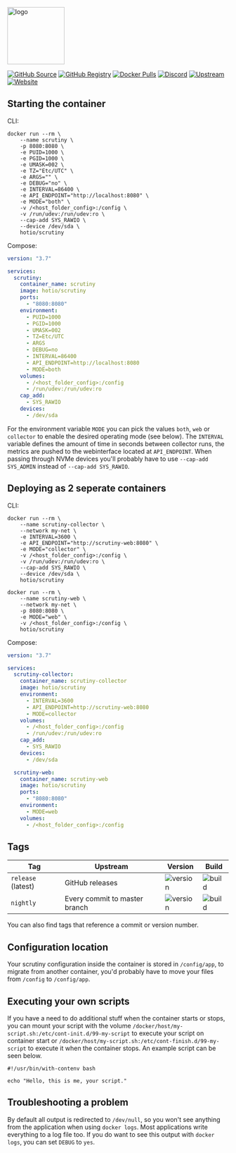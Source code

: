 [<img src="https://hotio.dev/img/scrutiny.png" alt="logo" height="130" width="130">](https://hotio.dev/img/scrutiny.png)

[![GitHub Source](https://img.shields.io/badge/github-source-ffb64c?style=flat-square&logo=github&logoColor=white&labelColor=757575)](https://github.com/hotio/scrutiny)
[![GitHub Registry](https://img.shields.io/badge/github-registry-ffb64c?style=flat-square&logo=github&logoColor=white&labelColor=757575)](https://github.com/orgs/hotio/packages/container/package/scrutiny)
[![Docker Pulls](https://img.shields.io/docker/pulls/hotio/scrutiny?color=ffb64c&style=flat-square&label=pulls&logo=docker&logoColor=white&labelColor=757575)](https://hub.docker.com/r/hotio/scrutiny)
[![Discord](https://img.shields.io/discord/610068305893523457?style=flat-square&color=ffb64c&label=discord&logo=discord&logoColor=white&labelColor=757575)](https://hotio.dev/discord)
[![Upstream](https://img.shields.io/badge/upstream-project-ffb64c?style=flat-square&labelColor=757575)](https://github.com/analogj/scrutiny)
[![Website](https://img.shields.io/badge/website-hotio.dev-ffb64c?style=flat-square&labelColor=757575)](https://hotio.dev/containers/scrutiny)

## Starting the container

CLI:

```shell
docker run --rm \
    --name scrutiny \
    -p 8080:8080 \
    -e PUID=1000 \
    -e PGID=1000 \
    -e UMASK=002 \
    -e TZ="Etc/UTC" \
    -e ARGS="" \
    -e DEBUG="no" \
    -e INTERVAL=86400 \
    -e API_ENDPOINT="http://localhost:8080" \
    -e MODE="both" \
    -v /<host_folder_config>:/config \
    -v /run/udev:/run/udev:ro \
    --cap-add SYS_RAWIO \
    --device /dev/sda \
    hotio/scrutiny
```

Compose:

```yaml
version: "3.7"

services:
  scrutiny:
    container_name: scrutiny
    image: hotio/scrutiny
    ports:
      - "8080:8080"
    environment:
      - PUID=1000
      - PGID=1000
      - UMASK=002
      - TZ=Etc/UTC
      - ARGS
      - DEBUG=no
      - INTERVAL=86400
      - API_ENDPOINT=http://localhost:8080
      - MODE=both
    volumes:
      - /<host_folder_config>:/config
      - /run/udev:/run/udev:ro
    cap_add:
      - SYS_RAWIO
    devices:
      - /dev/sda
```

For the environment variable `MODE` you can pick the values `both`, `web` or `collector` to enable the desired operating mode (see below). The `INTERVAL` variable defines the amount of time in seconds between collector runs, the metrics are pushed to the webinterface located at `API_ENDPOINT`. When passing through NVMe devices you'll probably have to use `--cap-add SYS_ADMIN` instead of `--cap-add SYS_RAWIO`.

## Deploying as 2 seperate containers

CLI:

```shell
docker run --rm \
    --name scrutiny-collector \
    --network my-net \
    -e INTERVAL=3600 \
    -e API_ENDPOINT="http://scrutiny-web:8080" \
    -e MODE="collector" \
    -v /<host_folder_config>:/config \
    -v /run/udev:/run/udev:ro \
    --cap-add SYS_RAWIO \
    --device /dev/sda \
    hotio/scrutiny
```

```shell
docker run --rm \
    --name scrutiny-web \
    --network my-net \
    -p 8080:8080 \
    -e MODE="web" \
    -v /<host_folder_config>:/config \
    hotio/scrutiny
```

Compose:

```yaml
version: "3.7"

services:
  scrutiny-collector:
    container_name: scrutiny-collector
    image: hotio/scrutiny
    environment:
      - INTERVAL=3600
      - API_ENDPOINT=http://scrutiny-web:8080
      - MODE=collector
    volumes:
      - /<host_folder_config>:/config
      - /run/udev:/run/udev:ro
    cap_add:
      - SYS_RAWIO
    devices:
      - /dev/sda

  scrutiny-web:
    container_name: scrutiny-web
    image: hotio/scrutiny
    ports:
      - "8080:8080"
    environment:
      - MODE=web
    volumes:
      - /<host_folder_config>:/config
```

## Tags

| Tag                | Upstream                      | Version | Build |
| -------------------|-------------------------------|---------|-------|
| `release` (latest) | GitHub releases               | ![version](https://img.shields.io/badge/dynamic/json?color=f5f5f5&style=flat-square&label=&query=%24.version&url=https%3A%2F%2Fraw.githubusercontent.com%2Fhotio%2Fscrutiny%2Frelease%2FVERSION.json) | ![build](https://img.shields.io/github/workflow/status/hotio/scrutiny/build/release?style=flat-square&label=) |
| `nightly`          | Every commit to master branch | ![version](https://img.shields.io/badge/dynamic/json?color=f5f5f5&style=flat-square&label=&query=%24.version&url=https%3A%2F%2Fraw.githubusercontent.com%2Fhotio%2Fscrutiny%2Fnightly%2FVERSION.json) | ![build](https://img.shields.io/github/workflow/status/hotio/scrutiny/build/nightly?style=flat-square&label=) |

You can also find tags that reference a commit or version number.

## Configuration location

Your scrutiny configuration inside the container is stored in `/config/app`, to migrate from another container, you'd probably have to move your files from `/config` to `/config/app`.

## Executing your own scripts

If you have a need to do additional stuff when the container starts or stops, you can mount your script with the volume `/docker/host/my-script.sh:/etc/cont-init.d/99-my-script` to execute your script on container start or `/docker/host/my-script.sh:/etc/cont-finish.d/99-my-script` to execute it when the container stops. An example script can be seen below.

```shell
#!/usr/bin/with-contenv bash

echo "Hello, this is me, your script."
```

## Troubleshooting a problem

By default all output is redirected to `/dev/null`, so you won't see anything from the application when using `docker logs`. Most applications write everything to a log file too. If you do want to see this output with `docker logs`, you can set `DEBUG` to `yes`.
